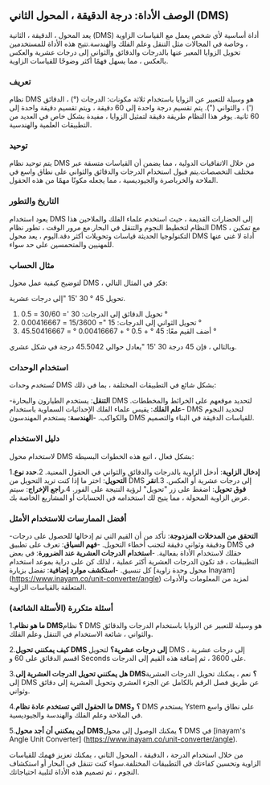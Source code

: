 ## الوصف الأداة: درجة الدقيقة ، المحول الثاني (DMS)

يعد المحول ، الدقيقة ، الثانية (DMS) أداة أساسية لأي شخص يعمل مع القياسات الزاوية ، وخاصة في المجالات مثل التنقل وعلم الفلك والهندسة.تتيح هذه الأداة للمستخدمين تحويل الزوايا المعبر عنها بالدرجات والدقائق والثواني إلى درجات عشرية والعكس بالعكس ، مما يسهل فهمًا أكثر وضوحًا للقياسات الزاوية.

### تعريف

نظام DMS هو وسيلة للتعبير عن الزوايا باستخدام ثلاثة مكونات: الدرجات (°) ، الدقائق (') ، والثواني ("). يتم تقسيم درجة واحدة إلى 60 دقيقة ، ويتم تقسيم دقيقة واحدة إلى 60 ثانية. يوفر هذا النظام طريقة دقيقة لتمثيل الزوايا ، مفيدة بشكل خاص في العديد من التطبيقات العلمية والهندسية.

### توحيد

يتم توحيد نظام DMS من خلال الاتفاقيات الدولية ، مما يضمن أن القياسات متسقة عبر مختلف التخصصات.يتم قبول استخدام الدرجات والدقائق والثواني على نطاق واسع في الملاحة والخرباصرة والجيوديسية ، مما يجعله مكونًا مهمًا من هذه الحقول.

### التاريخ والتطور

يعود استخدام DMS إلى الحضارات القديمة ، حيث استخدم علماء الفلك والملاحين هذا النظام لتخطيط النجوم والتنقل في البحار.مع مرور الوقت ، تطور نظام DMS ، مع تمكين التكنولوجيا الحديثة قياسات وتحويلات أكثر دقة.اليوم ، يعد محول DMS أداة لا غنى عنها للمهنيين والمتحمسين على حد سواء.

### مثال الحساب

لتوضيح كيفية عمل محول DMS ، فكر في المثال التالي:

تحويل 45 ° 30 '15 "إلى درجات عشرية.

1. تحويل الدقائق إلى الدرجات: 30 '= 30/60 = 0.5 °
2. تحويل الثواني إلى الدرجات: 15 "= 15/3600 = 0.00416667 °
3. أضف القيم معًا: 45 ° + 0.5 ° + 0.00416667 ° = 45.50416667 °

وبالتالي ، فإن 45 درجة 30 '15 "يعادل حوالي 45.5042 درجة في شكل عشري.

### استخدام الوحدات

تُستخدم وحدات DMS بشكل شائع في التطبيقات المختلفة ، بما في ذلك:

-**التنقل**: يستخدم الطيارون والبحارة DMS لتحديد موقعهم على الخرائط والمخططات.
-**علم الفلك**: يقيس علماء الفلك الإحداثيات السماوية باستخدام DMS لتحديد النجوم والكواكب.
-**الهندسة**: يستخدم المهندسون DMS للقياسات الدقيقة في البناء والتصميم.

### دليل الاستخدام

لاستخدام محول DMS بشكل فعال ، اتبع هذه الخطوات البسيطة:

1.**إدخال الزاوية**: أدخل الزاوية بالدرجات والدقائق والثواني في الحقول المعنية.
2.**حدد نوع التحويل**: اختر ما إذا كنت تريد التحويل من DMS إلى درجات عشرية أو العكس.
3.**انقر فوق تحويل**: اضغط على زر "تحويل" لرؤية النتيجة على الفور.
4.**راجع الإخراج**: سيتم عرض الزاوية المحولة ، مما يتيح لك استخدامه في الحسابات أو المشاريع الخاصة بك.

### أفضل الممارسات للاستخدام الأمثل

-**التحقق من المدخلات المزدوجة**: تأكد من أن القيم التي تم إدخالها للحصول على درجات ودقيقة وثواني دقيقة لتجنب أخطاء التحويل.
-**فهم السياق**: تعرف على تطبيق DMS في حقلك لاستخدام الأداة بفعالية.
-**استخدام الدرجات العشرية عند الضرورة**: في بعض التطبيقات ، قد تكون الدرجات العشرية أكثر عملية ، لذلك كن على دراية بموعد استخدام كل تنسيق.
-**استكشف موارد إضافية**: تفضل بزيارة [محول وحدة زاوية Inayam] (https://www.inayam.co/unit-converter/angle) لمزيد من المعلومات والأدوات المتعلقة بالقياسات الزاوية.

### أسئلة متكررة (الأسئلة الشائعة)

1.**ما هو نظام DMS؟**
نظام DMS هو وسيلة للتعبير عن الزوايا باستخدام الدرجات والدقائق والثواني ، شائعة الاستخدام في التنقل وعلم الفلك.

2.**كيف يمكنني تحويل DMS إلى درجات عشرية؟**
لتحويل DMS إلى درجات عشرية ، اقسم الدقائق على 60 و Seconds على 3600 ، ثم إضافة هذه القيم إلى الدرجات.

3.**هل يمكنني تحويل الدرجات العشرية إلى DMS؟**
نعم ، يمكنك تحويل الدرجات العشرية إلى DMS عن طريق فصل الرقم بالكامل عن الجزء العشري وتحويل العشرية إلى دقائق وثواني.

4.**ما الحقول التي تستخدم عادة نظام DMS؟**
و DMS يستخدم Ystem على نطاق واسع في الملاحة وعلم الفلك والهندسة والجيوديسية.

5.**أين يمكنني أن أجد محول DMS؟**
يمكنك الوصول إلى محول DMS في [inayam's Angle Unit Converter] (https://www.inayam.co/unit-converter/angle).

من خلال استخدام الدرجة ، الدقيقة ، المحول الثاني ، يمكنك تعزيز فهمك للقياسات الزاوية وتحسين كفاءتك في التطبيقات المختلفة.سواء كنت تتنقل في البحار أو استكشاف النجوم ، تم تصميم هذه الأداة لتلبية احتياجاتك.